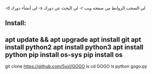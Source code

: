 -d 
لي أنشأء دورك 
-s
لي البحث عن دورك
-r
لي السحب الروابط من صفحه ويب

Install:
---------------------
apt update && apt upgrade
apt install git
apt install python2
apt install python3
apt install python
pip install os-sys
pip install os
------------------
git clone https://github.com/5xxl/GOGO
ls
cd GOGO
ls
python gogo.py
